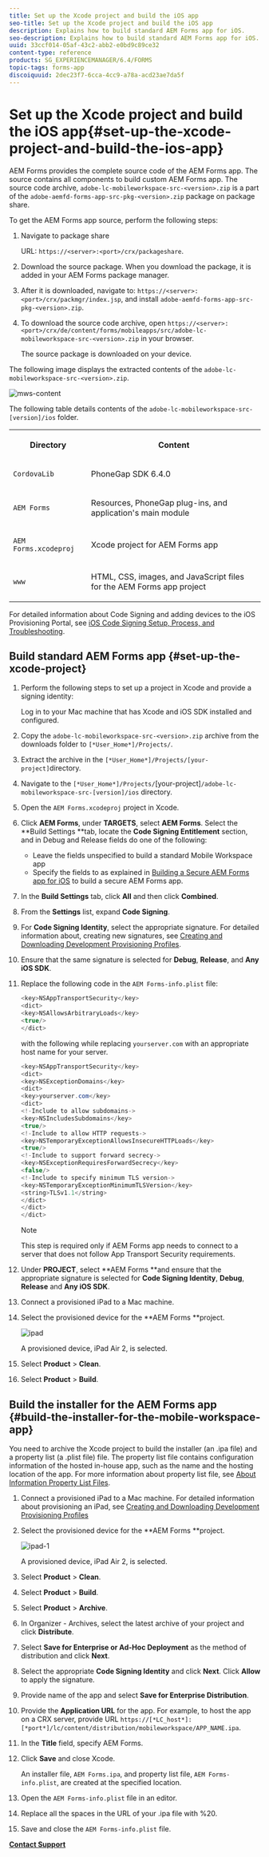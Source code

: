 ```yaml
---
title: Set up the Xcode project and build the iOS app
seo-title: Set up the Xcode project and build the iOS app
description: Explains how to build standard AEM Forms app for iOS.
seo-description: Explains how to build standard AEM Forms app for iOS.
uuid: 33ccf014-05af-43c2-abb2-e0bd9c89ce32
content-type: reference
products: SG_EXPERIENCEMANAGER/6.4/FORMS
topic-tags: forms-app
discoiquuid: 2dec23f7-6cca-4cc9-a78a-acd23ae7da5f
---
```


# Set up the Xcode project and build the iOS app{#set-up-the-xcode-project-and-build-the-ios-app}

AEM Forms provides the complete source code of the AEM Forms app. The source contains all components to build custom AEM Forms app. The source code archive, `adobe-lc-mobileworkspace-src-<version>.zip` is a part of the `adobe-aemfd-forms-app-src-pkg-<version>.zip` package on package share.

To get the AEM Forms app source, perform the following steps:

1. Navigate to package share 

   URL: `https://<server>:<port>/crx/packageshare`.

1. Download the source package. When you download the package, it is added in your AEM Forms package manager.
1. After it is downloaded, navigate to: `https://<server>:<port>/crx/packmgr/index.jsp`, and install `adobe-aemfd-forms-app-src-pkg-<version>.zip`.

1. To download the source code archive, open `https://<server>:<port>/crx/de/content/forms/mobileapps/src/adobe-lc-mobileworkspace-src-<version>.zip` in your browser.  

   The source package is downloaded on your device.

The following image displays the extracted contents of the `adobe-lc-mobileworkspace-src-<version>.zip`.

![mws-content](assets/mws-content.png)

The following table details contents of the `adobe-lc-mobileworkspace-src-[version]/ios` folder.

<table> 
 <tbody> 
  <tr> 
   <th><p>Directory</p> </th> 
   <th><p>Content</p> </th> 
  </tr> 
  <tr> 
   <td><p><code>CordovaLib</code></p> </td> 
   <td><p>PhoneGap SDK 6.4.0</p> </td> 
  </tr> 
  <tr> 
   <td><p><code>AEM Forms</code></p> </td> 
   <td><p>Resources, PhoneGap plug-ins, and application's main module</p> </td> 
  </tr> 
  <tr> 
   <td><p><code>AEM Forms.xcodeproj</code></p> </td> 
   <td><p>Xcode project for AEM Forms app</p> </td> 
  </tr> 
  <tr> 
   <td><p><code>www</code></p> </td> 
   <td><p>HTML, CSS, images, and JavaScript files for the AEM Forms app project</p> </td> 
  </tr> 
 </tbody> 
</table>

For detailed information about Code Signing and adding devices to the iOS Provisioning Portal, see [iOS Code Signing Setup, Process, and Troubleshooting](https://developer.apple.com/library/ios/documentation/IDEs/Conceptual/AppDistributionGuide/MaintainingCertificates/MaintainingCertificates.html).

## Build standard AEM Forms app {#set-up-the-xcode-project}

1. Perform the following steps to set up a project in Xcode and provide a signing identity:

   Log in to your Mac machine that has Xcode and iOS SDK installed and configured.

1. Copy the `adobe-lc-mobileworkspace-src-<version>.zip` archive from the downloads folder to `[*User_Home*]/Projects/`.
1. Extract the archive in the `[*User_Home*]/Projects/[your-project]`directory.
1. Navigate to the ` [*User_Home*]/Projects/ `[your-project]`/adobe-lc-mobileworkspace-src-[version]/ios` directory.
1. Open the `AEM Forms.xcodeproj` project in Xcode.
1. Click **AEM Forms**, under **TARGETS**, select **AEM Forms**. Select the **Build Settings **tab, locate the **Code Signing Entitlement** section, and in Debug and Release fields do one of the following:

    * Leave the fields unspecified to build a standard Mobile Workspace app
    * Specify the fields to as explained in [Building a Secure AEM Forms app for iOS](/help/forms/using/building-secure-mobile-workspace-app.md) to build a secure AEM Forms app.

1. In the **Build Settings** tab, click **All** and then click **Combined**.
1. From the **Settings** list, expand **Code Signing**. 
1. For **Code Signing Identity**, select the appropriate signature. For detailed information about, creating new signatures, see [Creating and Downloading Development Provisioning Profiles](https://developer.apple.com/library/ios/documentation/IDEs/Conceptual/AppStoreDistributionTutorial/CreatingYourTeamProvisioningProfile/CreatingYourTeamProvisioningProfile.html).
1. Ensure that the same signature is selected for **Debug**, **Release**, and **Any iOS SDK**.
1. Replace the following code in the `AEM Forms-info.plist` file:

   ```java
   <key>NSAppTransportSecurity</key>
   <dict>
   <key>NSAllowsArbitraryLoads</key>
   <true/>
   </dict>
   ```

   with the following while replacing `yourserver.com` with an appropriate host name for your server.

   ```java
   <key>NSAppTransportSecurity</key>
   <dict>
   <key>NSExceptionDomains</key>
   <dict>
   <key>yourserver.com</key>
   <dict>
   <!-Include to allow subdomains->
   <key>NSIncludesSubdomains</key>
   <true/>
   <!-Include to allow HTTP requests->
   <key>NSTemporaryExceptionAllowsInsecureHTTPLoads</key>
   <true/>
   <!-Include to support forward secrecy->
   <key>NSExceptionRequiresForwardSecrecy</key>
   <false/>
   <!-Include to specify minimum TLS version->
   <key>NSTemporaryExceptionMinimumTLSVersion</key>
   <string>TLSv1.1</string>
   </dict>
   </dict>
   </dict>
   ```

   >[!NOTE]
   >
   >This step is required only if AEM Forms app needs to connect to a server that does not follow App Transport Security requirements.

1. Under **PROJECT**, select **AEM Forms **and ensure that the appropriate signature is selected for **Code Signing Identity**, **Debug**, **Release** and **Any iOS SDK**.
1. Connect a provisioned iPad to a Mac machine. 
1. Select the provisioned device for the **AEM Forms **project.

   ![ipad](assets/ipad.png)

   A provisioned device, iPad Air 2, is selected.

1. Select **Product** &gt; **Clean**.
1. Select **Product** &gt; **Build**.

## Build the installer for the AEM Forms app {#build-the-installer-for-the-mobile-workspace-app}

You need to archive the Xcode project to build the installer (an .ipa file) and a property list (a .plist file) file. The property list file contains configuration information of the hosted in-house app, such as the name and the hosting location of the app. For more information about property list file, see [About Information Property List Files](https://developer.apple.com/library/ios/#documentation/general/Reference/InfoPlistKeyReference/Articles/AboutInformationPropertyListFiles.html).

1. Connect a provisioned iPad to a Mac machine. For detailed information about provisioning an iPad, see [Creating and Downloading Development Provisioning Profiles](https://developer.apple.com/library/ios/documentation/IDEs/Conceptual/AppStoreDistributionTutorial/CreatingYourTeamProvisioningProfile/CreatingYourTeamProvisioningProfile.html)
1. Select the provisioned device for the **AEM Forms **project.

   ![ipad-1](assets/ipad-1.png)

   A provisioned device, iPad Air 2, is selected.

1. Select **Product** &gt; **Clean**.
1. Select **Product** &gt; **Build**.
1. Select **Product** &gt; **Archive**.
1. In Organizer - Archives, select the latest archive of your project and click **Distribute**.
1. Select **Save for Enterprise or Ad-Hoc Deployment** as the method of distribution and click **Next**.
1. Select the appropriate **Code Signing Identity** and click **Next**. Click **Allow** to apply the signature.
1. Provide name of the app and select **Save for Enterprise Distribution**.
1. Provide the **Application URL** for the app. For example, to host the app on a CRX server, provide URL `https://[*LC_host*]:[*port*]/lc/content/distribution/mobileworkspace/APP_NAME.ipa`.
1. In the **Title** field, specify AEM Forms.
1. Click **Save** and close Xcode.

   An installer file, `AEM Forms.ipa`, and property list file, `AEM Forms-info.plist`, are created at the specified location.

1. Open the `AEM Forms-info.plist` file in an editor.
1. Replace all the spaces in the URL of your .ipa file with %20.
1. Save and close the `AEM Forms-info.plist` file.

[**Contact Support**](https://www.adobe.com/account/sign-in.supportportal.html)
